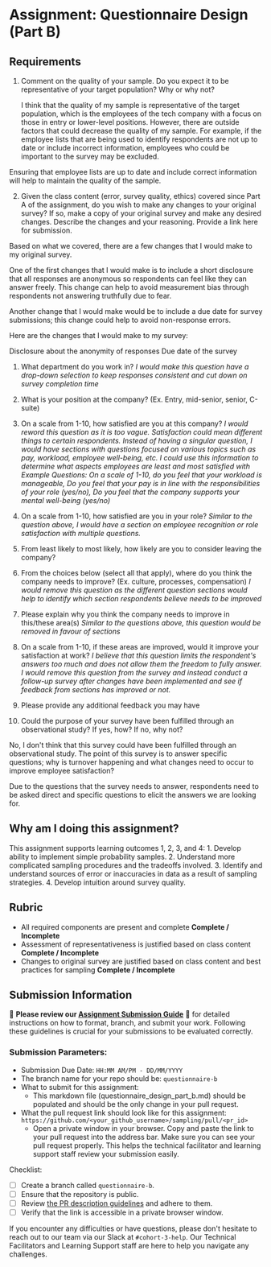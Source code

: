 # Assignment: Questionnaire Design (Part B)

## Requirements
1. Comment on the quality of your sample. Do you expect it to be representative of your target population? Why or why not?

    I think that the quality of my sample is representative of the target population, which is the employees of the tech company with a focus on those in entry or lower-level positions. However, there are outside factors that could decrease the quality of my sample. For example, if the employee lists that are being used to identify respondents are not up to date or include incorrect information, employees who could be important to the survey may be excluded.

Ensuring that employee lists are up to date and include correct information will help to maintain the quality of the sample. 

2. Given the class content (error, survey quality, ethics) covered since Part A of the assignment, do you wish to make any changes to your original survey? If so, make a copy of your original survey and make any desired changes. Describe the changes and your reasoning. Provide a link here for submission.

Based on what we covered, there are a few changes that I would make to my original survey. 

One of the first changes that I would make is to include a short disclosure that all responses are anonymous so respondents can feel like they can answer freely. This change can help to avoid measurement bias through respondents not answering truthfully due to fear. 

Another change that I would make would be to include a due date for survey submissions; this change could help to avoid non-response errors. 

Here are the changes that I would make to my survey: 

Disclosure about the anonymity of responses
Due date of the survey

1. What department do you work in?
*I would make this question have a drop-down selection to keep responses consistent and cut down on survey completion time*

2. What is your position at the company? (Ex. Entry, mid-senior, senior, C-suite)

3. On a scale from 1-10, how satisfied are you at this company?
*I would reword this question as it is too vague. Satisfaction could mean different things to certain respondents. Instead of having a singular question, I would have sections with questions focused on various topics such as pay, workload, employee well-being, etc. I could use this information to determine what aspects employees are least and most satisfied with*
*Example Questions: On a scale of 1-10, do you feel that your workload is manageable, Do you feel that your pay is in line with the responsibilities of your role (yes/no), Do you feel that the company supports your mental well-being (yes/no)*

4. On a scale from 1-10, how satisfied are you in your role?
*Similar to the question above, I would have a section on employee recognition or role satisfaction with multiple questions.*

5. From least likely to most likely, how likely are you to consider leaving the company?

6. From the choices below (select all that apply), where do you think the company needs to improve? (Ex. culture, processes, compensation)
*I would remove this question as the different question sections would help to identify which section respondents believe needs to be improved*

7. Please explain why you think the company needs to improve in this/these area(s)
*Similar to the questions above, this question would be removed in favour of sections*

8. On a scale from 1-10, if these areas are improved, would it improve your satisfaction at work?
*I believe that this question limits the respondent's answers too much and does not allow them the freedom to fully answer. I would remove this question from the survey and instead conduct a follow-up survey after changes have been implemented and see if feedback from sections has improved or not.*

9. Please provide any additional feedback you may have


3. Could the purpose of your survey have been fulfilled through an observational study? If yes, how? If no, why not?

No, I don't think that this survey could have been fulfilled through an observational study. The point of this survey is to answer specific questions; why is turnover happening and what changes need to occur to improve employee satisfaction? 

Due to the questions that the survey needs to answer, respondents need to be asked direct and specific questions to elicit the answers we are looking for. 


## Why am I doing this assignment?

This assignment supports learning outcomes 1, 2, 3, and 4:
	1.	Develop ability to implement simple probability samples.
	2.	Understand more complicated sampling procedures and the tradeoffs involved.
	3.	Identify and understand sources of error or inaccuracies in data as a result of sampling strategies.
	4.	Develop intuition around survey quality.

## Rubric

-	All required components are present and complete **Complete / Incomplete**
-	Assessment of representativeness is justified based on class content **Complete / Incomplete**
-	Changes to original survey are justified based on class content and best practices for sampling **Complete / Incomplete**

## Submission Information

🚨 **Please review our [Assignment Submission Guide](https://github.com/UofT-DSI/onboarding/blob/main/onboarding_documents/submissions.md)** 🚨 for detailed instructions on how to format, branch, and submit your work. Following these guidelines is crucial for your submissions to be evaluated correctly.

### Submission Parameters:
* Submission Due Date: `HH:MM AM/PM - DD/MM/YYYY`
* The branch name for your repo should be: `questionnaire-b`
* What to submit for this assignment:
    * This markdown file (questionnaire_design_part_b.md) should be populated and should be the only change in your pull request.
* What the pull request link should look like for this assignment: `https://github.com/<your_github_username>/sampling/pull/<pr_id>`
    * Open a private window in your browser. Copy and paste the link to your pull request into the address bar. Make sure you can see your pull request properly. This helps the technical facilitator and learning support staff review your submission easily.

Checklist:
- [ ] Create a branch called `questionnaire-b`.
- [ ] Ensure that the repository is public.
- [ ] Review [the PR description guidelines](https://github.com/UofT-DSI/onboarding/blob/main/onboarding_documents/submissions.md#guidelines-for-pull-request-descriptions) and adhere to them.
- [ ] Verify that the link is accessible in a private browser window.

If you encounter any difficulties or have questions, please don't hesitate to reach out to our team via our Slack at `#cohort-3-help`. Our Technical Facilitators and Learning Support staff are here to help you navigate any challenges.
